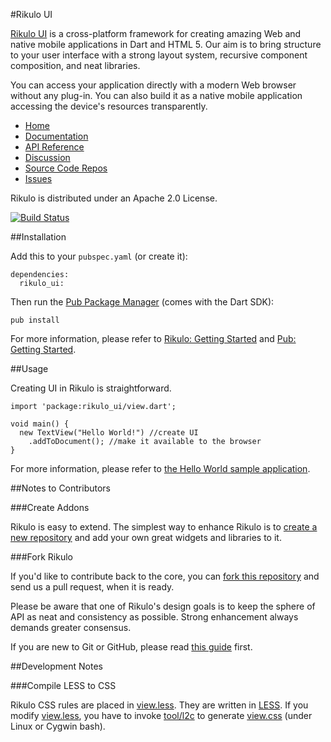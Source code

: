 #Rikulo UI

[Rikulo UI](http://rikulo.org/projects/ui) is a cross-platform framework for creating amazing Web and native mobile applications in Dart and HTML 5. Our aim is to bring structure to your user interface with a strong layout system, recursive component composition, and neat libraries.

You can access your application directly with a modern Web browser without any plug-in. You can also build it as a native mobile application accessing the device's resources transparently.

* [Home](http://rikulo.org/projects/ui)
* [Documentation](http://docs.rikulo.org/ui/latest)
* [API Reference](http://www.dartdocs.org/documentation/rikulo_ui/0.8.0)
* [Discussion](http://stackoverflow.com/questions/tagged/rikulo)
* [Source Code Repos](https://github.com/rikulo/ui)
* [Issues](https://github.com/rikulo/ui/issues)

Rikulo is distributed under an Apache 2.0 License.

[![Build Status](https://drone.io/github.com/rikulo/ui/status.png)](https://drone.io/github.com/rikulo/ui/latest)

##Installation

Add this to your `pubspec.yaml` (or create it):

    dependencies:
      rikulo_ui:

Then run the [Pub Package Manager](http://pub.dartlang.org/doc) (comes with the Dart SDK):

    pub install

For more information, please refer to [Rikulo: Getting Started](http://docs.rikulo.org/ui/latest/Getting_Started/) and [Pub: Getting Started](http://pub.dartlang.org/doc).

##Usage

Creating UI in Rikulo is straightforward.

    import 'package:rikulo_ui/view.dart';

    void main() {
      new TextView("Hello World!") //create UI
        .addToDocument(); //make it available to the browser
    }

For more information, please refer to [the Hello World sample application](http://docs.rikulo.org/ui/latest/Getting_Started/Hello_World.html).

##Notes to Contributors

###Create Addons

Rikulo is easy to extend. The simplest way to enhance Rikulo is to [create a new repository](https://help.github.com/articles/create-a-repo) and add your own great widgets and libraries to it.

###Fork Rikulo

If you'd like to contribute back to the core, you can [fork this repository](https://help.github.com/articles/fork-a-repo) and send us a pull request, when it is ready.

Please be aware that one of Rikulo's design goals is to keep the sphere of API as neat and consistency as possible. Strong enhancement always demands greater consensus.

If you are new to Git or GitHub, please read [this guide](https://help.github.com/) first.

##Development Notes

###Compile LESS to CSS

Rikulo CSS rules are placed in [view.less](https://github.com/rikulo/ui/blob/master/lib/css/default/view.less). They are written in [LESS](http://lesscss.org/). If you modify [view.less](https://github.com/rikulo/ui/blob/master/lib/css/default/view.less), you have to invoke [tool/l2c](https://github.com/rikulo/ui/blob/master/tool/l2c) to generate [view.css](https://github.com/rikulo/ui/blob/master/lib/css/default/view.css) (under Linux or Cygwin bash).
